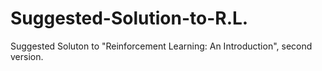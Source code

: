 # Suggested-Solution-to-R.L.
Suggested Soluton to "Reinforcement Learning: An Introduction", second version.
